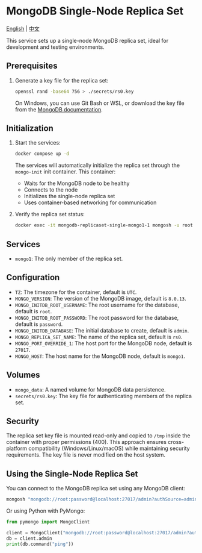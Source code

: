 # MongoDB Single-Node Replica Set

[English](./README.md) | [中文](./README.zh.md)

This service sets up a single-node MongoDB replica set, ideal for development and testing environments.

## Prerequisites

1. Generate a key file for the replica set:

   ```bash
   openssl rand -base64 756 > ./secrets/rs0.key
   ```

   On Windows, you can use Git Bash or WSL, or download the key file from the [MongoDB documentation](https://docs.mongodb.com/manual/tutorial/deploy-replica-set/).

## Initialization

1. Start the services:

   ```bash
   docker compose up -d
   ```

   The services will automatically initialize the replica set through the `mongo-init` init container. This container:
   - Waits for the MongoDB node to be healthy
   - Connects to the node
   - Initializes the single-node replica set
   - Uses container-based networking for communication

2. Verify the replica set status:

   ```bash
   docker exec -it mongodb-replicaset-single-mongo1-1 mongosh -u root -p password --authenticationDatabase admin --eval "rs.status()"
   ```

## Services

- `mongo1`: The only member of the replica set.

## Configuration

- `TZ`: The timezone for the container, default is `UTC`.
- `MONGO_VERSION`: The version of the MongoDB image, default is `8.0.13`.
- `MONGO_INITDB_ROOT_USERNAME`: The root username for the database, default is `root`.
- `MONGO_INITDB_ROOT_PASSWORD`: The root password for the database, default is `password`.
- `MONGO_INITDB_DATABASE`: The initial database to create, default is `admin`.
- `MONGO_REPLICA_SET_NAME`: The name of the replica set, default is `rs0`.
- `MONGO_PORT_OVERRIDE_1`: The host port for the MongoDB node, default is `27017`.
- `MONGO_HOST`: The host name for the MongoDB node, default is `mongo1`.

## Volumes

- `mongo_data`: A named volume for MongoDB data persistence.
- `secrets/rs0.key`: The key file for authenticating members of the replica set.

## Security

The replica set key file is mounted read-only and copied to `/tmp` inside the container with proper permissions (400). This approach ensures cross-platform compatibility (Windows/Linux/macOS) while maintaining security requirements. The key file is never modified on the host system.

## Using the Single-Node Replica Set

You can connect to the MongoDB replica set using any MongoDB client:

```bash
mongosh "mongodb://root:password@localhost:27017/admin?authSource=admin&replicaSet=rs0"
```

Or using Python with PyMongo:

```python
from pymongo import MongoClient

client = MongoClient("mongodb://root:password@localhost:27017/admin?authSource=admin&replicaSet=rs0")
db = client.admin
print(db.command("ping"))
```
